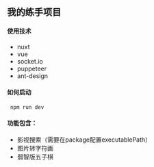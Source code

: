 我的练手项目
---
#### 使用技术
+ nuxt
+ vue
+ socket.io
+ puppeteer
+ ant-design
#### 如何启动
` npm run dev`
#### 功能包含：
+ 影视搜索（需要在package配置executablePath）
+ 图片转字符画
+ 弱智版五子棋
